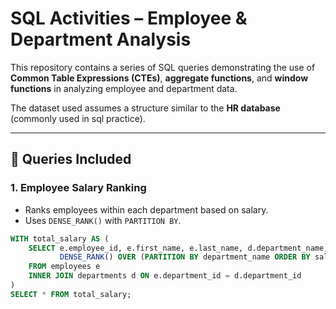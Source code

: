 # SQL Activities – Employee & Department Analysis  

This repository contains a series of SQL queries demonstrating the use of **Common Table Expressions (CTEs)**, **aggregate functions**, and **window functions** in analyzing employee and department data.  

The dataset used assumes a structure similar to the **HR database** (commonly used in sql practice).  

---

## 📌 Queries Included  

### 1. Employee Salary Ranking  
- Ranks employees within each department based on salary.  
- Uses `DENSE_RANK()` with `PARTITION BY`.  
```sql
WITH total_salary AS (
    SELECT e.employee_id, e.first_name, e.last_name, d.department_name, e.salary,
           DENSE_RANK() OVER (PARTITION BY department_name ORDER BY salary DESC) AS salary_rank
    FROM employees e
    INNER JOIN departments d ON e.department_id = d.department_id
)
SELECT * FROM total_salary;
